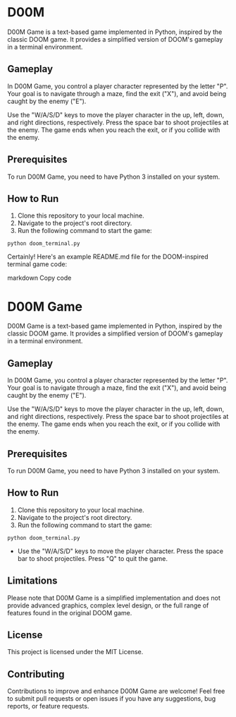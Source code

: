 # D00M

D00M Game is a text-based game implemented in Python, inspired by the classic DOOM game. It provides a simplified version of DOOM's gameplay in a terminal environment.

## Gameplay

In D00M Game, you control a player character represented by the letter "P". Your goal is to navigate through a maze, find the exit ("X"), and avoid being caught by the enemy ("E").

Use the "W/A/S/D" keys to move the player character in the up, left, down, and right directions, respectively. Press the space bar to shoot projectiles at the enemy. The game ends when you reach the exit, or if you collide with the enemy.

## Prerequisites

To run D00M Game, you need to have Python 3 installed on your system.

## How to Run

1. Clone this repository to your local machine.
2. Navigate to the project's root directory.
3. Run the following command to start the game:

```shell
python doom_terminal.py
```


Certainly! Here's an example README.md file for the DOOM-inspired terminal game code:

markdown
Copy code
# D00M Game

D00M Game is a text-based game implemented in Python, inspired by the classic DOOM game. It provides a simplified version of DOOM's gameplay in a terminal environment.

## Gameplay

In D00M Game, you control a player character represented by the letter "P". Your goal is to navigate through a maze, find the exit ("X"), and avoid being caught by the enemy ("E").

Use the "W/A/S/D" keys to move the player character in the up, left, down, and right directions, respectively. Press the space bar to shoot projectiles at the enemy. The game ends when you reach the exit, or if you collide with the enemy.

## Prerequisites

To run D00M Game, you need to have Python 3 installed on your system.

## How to Run

1. Clone this repository to your local machine.
2. Navigate to the project's root directory.
3. Run the following command to start the game:

```shell
python doom_terminal.py
```

- Use the "W/A/S/D" keys to move the player character. Press the space bar to shoot projectiles. Press "Q" to quit the game.

## Limitations
Please note that D00M Game is a simplified implementation and does not provide advanced graphics, complex level design, or the full range of features found in the original DOOM game.

## License
This project is licensed under the MIT License.

## Contributing
Contributions to improve and enhance D00M Game are welcome! Feel free to submit pull requests or open issues if you have any suggestions, bug reports, or feature requests.
